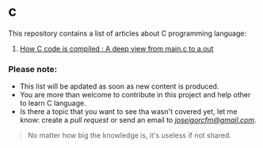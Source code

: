 # c

This repository contains a list of articles about C programming language:

1. [How C code is compiled : A deep view from main.c to a.out](https://medium.com/@joseigorcfm/copy-constructor-in-c-49d479daa5c8)


### Please note:

- This list will be apdated as soon as new content is produced.
- You are more than welcome to contribute in this project and help other to learn C language.
- Is there a topic that you want to see tha wasn't covered yet, let me know: create a _pull request_ or send an email to *joseigorcfm@gmail.com*.

> No matter how big the knowledge is, it's useless if not shared.
